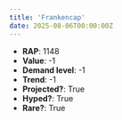 ```yaml
---
title: 'Frankencap'
date: 2025-08-06T00:00:00Z
---
```

- **RAP**: 1148
- **Value**: -1
- **Demand level**: -1
- **Trend**: -1
- **Projected?**: True
- **Hyped?**: True
- **Rare?**: True
